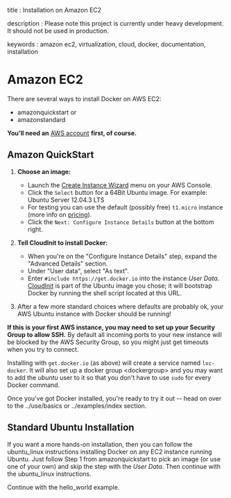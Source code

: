 title
:   Installation on Amazon EC2

description
:   Please note this project is currently under heavy development. It
    should not be used in production.

keywords
:   amazon ec2, virtualization, cloud, docker, documentation,
    installation

# Amazon EC2

There are several ways to install Docker on AWS EC2:

-   amazonquickstart or
-   amazonstandard

**You'll need an** [AWS account][] **first, of course.**

## Amazon QuickStart

1.  **Choose an image:**
    -   Launch the [Create Instance Wizard][] menu on your AWS Console.
    -   Click the `Select` button for a 64Bit Ubuntu image. For example:
        Ubuntu Server 12.04.3 LTS
    -   For testing you can use the default (possibly free) `t1.micro`
        instance (more info on [pricing][]).
    -   Click the `Next: Configure Instance Details` button at the
        bottom right.

2.  **Tell CloudInit to install Docker:**
    -   When you're on the "Configure Instance Details" step, expand the
        "Advanced Details" section.
    -   Under "User data", select "As text".
    -   Enter `#include https://get.docker.io` into the instance *User
        Data*. [CloudInit][] is part of the Ubuntu image you chose; it
        will bootstrap Docker by running the shell script located at
        this URL.

3.  After a few more standard choices where defaults are probably ok,
    your AWS Ubuntu instance with Docker should be running!

**If this is your first AWS instance, you may need to set up your
Security Group to allow SSH.** By default all incoming ports to your new
instance will be blocked by the AWS Security Group, so you might just
get timeouts when you try to connect.

Installing with `get.docker.io` (as above) will create a service named
`lxc-docker`. It will also set up a docker group \<dockergroup\> and you
may want to add the *ubuntu* user to it so that you don't have to use
`sudo` for every Docker command.

Once you've got Docker installed, you're ready to try it out -- head on
over to the ../use/basics or ../examples/index section.

## Standard Ubuntu Installation

If you want a more hands-on installation, then you can follow the
ubuntu\_linux instructions installing Docker on any EC2 instance running
Ubuntu. Just follow Step 1 from amazonquickstart to pick an image (or
use one of your own) and skip the step with the *User Data*. Then
continue with the ubuntu\_linux instructions.

Continue with the hello\_world example.

  [AWS account]: http://aws.amazon.com/
  [Create Instance Wizard]: https://console.aws.amazon.com/ec2/v2/home?#LaunchInstanceWizard:
  [pricing]: http://aws.amazon.com/en/ec2/pricing/
  [CloudInit]: https://help.ubuntu.com/community/CloudInit
